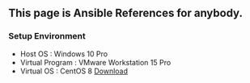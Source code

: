 ## This page is Ansible References for anybody.

### Setup Environment

* Host OS : Windows 10 Pro
* Virtual Program : VMware Workstation 15 Pro
* Virtual OS : CentOS 8 [Download](1)


[1]:https://www.linuxvmimages.com/images/centos-8/